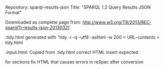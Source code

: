 Repository: sparql-results-json
Title:      "SPARQL 1.2 Query Results JSON Format"

Downloaded as complete page from: <http://www.w3.org/TR/2013/REC-sparql11-results-json-20130321>

.tidy.html generated with "tidy -i -q -utf8 -ashtml -w 200 < URL-contents > tidy.html

.input.html: 
  Copied from .tidy.html
    correct HTML
    insert expected <div> for sections
    fix HTML that causes errors in reSpec after conversion

